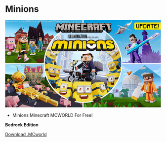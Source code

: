# Minions 
![picture](icon.jpg)
* Minions Minecraft MCWORLD For Free!

**Bedrock Edition**

 [Download .MCworld](https://www.mediafire.com/file/by0y2ny43bz8nry/world-minions.mcworld/file)
